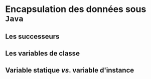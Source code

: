 # Encapsulation des données sous `Java`

## Les successeurs

## Les variables de classe

## Variable statique *vs*. variable d'instance
